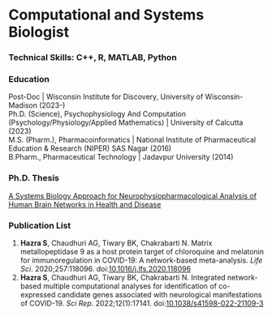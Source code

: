 # Computational and Systems Biologist

### Technical Skills: C++, R, MATLAB, Python

### Education
Post-Doc | Wisconsin Institute for Discovery, University of Wisconsin-Madison (2023-) <br>
Ph.D. (Science), Psychophysiology And Computation (Psychology/Physiology/Applied Mathematics) | University of Calcutta (2023) <br>
M.S. (Pharm.), Pharmacoinformatics | National Institute of Pharmaceutical Education & Research (NIPER) SAS Nagar (2016) <br>
B.Pharm., Pharmaceutical Technology | Jadavpur University (2014) <br>

### Ph.D. Thesis
[A Systems Biology Approach for Neurophysiopharmacological Analysis of Human Brain Networks in Health and Disease](https://shodhganga.inflibnet.ac.in/handle/10603/590100)

### Publication List
1. **Hazra S**, Chaudhuri AG, Tiwary BK, Chakrabarti N. Matrix metallopeptidase 9 as a host protein target of chloroquine and melatonin for immunoregulation in COVID-19: A network-based meta-analysis. _Life Sci_. 2020;257:118096. doi:[10.1016/j.lfs.2020.118096](https://doi.org/10.1016/j.lfs.2020.118096) <br>
2. **Hazra S**, Chaudhuri AG, Tiwary BK, Chakrabarti N. Integrated network-based multiple computational analyses for identification of co-expressed candidate genes associated with neurological manifestations of COVID-19. _Sci Rep_. 2022;12(1):17141. doi:[10.1038/s41598-022-21109-3](https://doi.org/10.1038/s41598-022-21109-3) <br>
